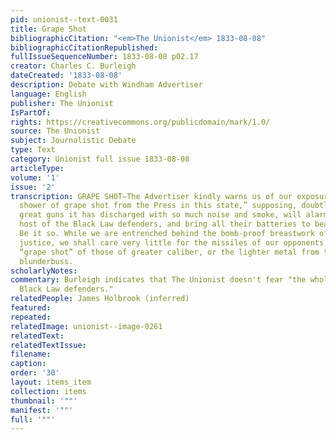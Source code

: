 ```yaml
---
pid: unionist--text-0031
title: Grape Shot
bibliographicCitation: "<em>The Unionist</em> 1833-08-08"
bibliographicCitationRepublished: 
fullIssueSequenceNumber: 1833-08-08 p02.17
creator: Charles C. Burleigh
dateCreated: '1833-08-08'
description: Debate with Windham Advertiser
language: English
publisher: The Unionist
IsPartOf: 
rights: https://creativecommons.org/publicdomain/mark/1.0/
source: The Unionist
subject: Journalistic Debate
type: Text
category: Unionist full issue 1833-08-08
articleType: 
volume: '1'
issue: '2'
transcription: GRAPE SHOT—The Advertiser kindly warns us of our exposure “to a tremendous
  shower of grape shot from the Press in this state,” supposing, doubtless, that the
  great guns it has discharged with so much noise and smoke, will alarm the whole
  host of the Black Law defenders, and bring all their batteries to bear upon us.
  Be it so. While we are entrenched behind the bomb-proof breastwork of truth and
  justice, we shall care very little for the missiles of our opponents, whether the
  “grape shot” of those of greater caliber, or the lighter metal from the Advertiser’s
  blunderbuss.
scholarlyNotes: 
commentary: Burleigh indicates that The Unionist doesn't fear "the whole host of the
  Black Law defenders."
relatedPeople: James Holbrook (inferred)
featured: 
repeated: 
relatedImage: unionist--image-0261
relatedText: 
relatedTextIssue: 
filename: 
caption: 
order: '30'
layout: items_item
collection: items
thumbnail: '""'
manifest: '""'
full: '""'
---
```

